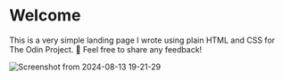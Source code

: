 # Welcome

This is a very simple landing page I wrote using plain HTML and CSS for The Odin Project. 🙂
Feel free to share any feedback!

![Screenshot from 2024-08-13 19-21-29](https://github.com/user-attachments/assets/fcb2e30c-6784-4b5e-8857-253a7ae31789)
